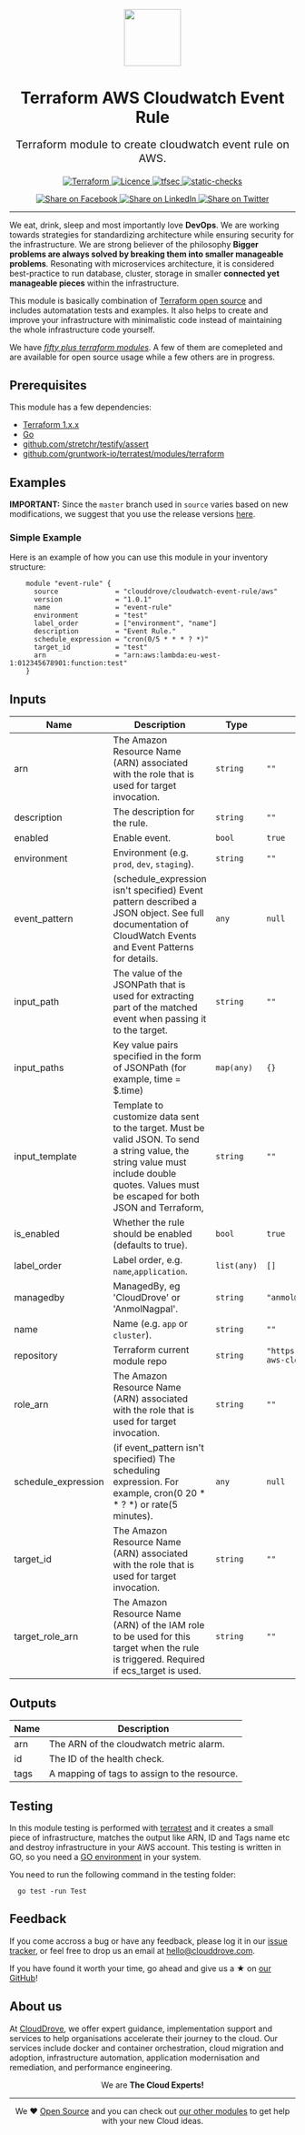 <!-- This file was automatically generated by the `geine`. Make all changes to `README.yaml` and run `make readme` to rebuild this file. -->

<p align="center"> <img src="https://user-images.githubusercontent.com/50652676/62349836-882fef80-b51e-11e9-99e3-7b974309c7e3.png" width="100" height="100"></p>


<h1 align="center">
    Terraform AWS Cloudwatch Event Rule


</h1>

<p align="center" style="font-size: 1.2rem;">
    Terraform module to create cloudwatch event rule on AWS.
     </p>

<p align="center">

<a href="https://www.terraform.io">
  <img src="https://img.shields.io/badge/Terraform-v1.1.7-green" alt="Terraform">
</a>
<a href="LICENSE.md">
  <img src="https://img.shields.io/badge/License-APACHE-blue.svg" alt="Licence">
</a>
<a href="https://github.com/clouddrove/terraform-aws-cloudwatch-event-rule/actions/workflows/tfsec.yml">
  <img src="https://github.com/clouddrove/terraform-aws-cloudwatch-event-rule/actions/workflows/tfsec.yml/badge.svg" alt="tfsec">
</a>
<a href="https://github.com/clouddrove/terraform-aws-cloudwatch-event-rule/actions/workflows/terraform.yml">
  <img src="https://github.com/clouddrove/terraform-aws-cloudwatch-event-rule/actions/workflows/terraform.yml/badge.svg" alt="static-checks">
</a>


</p>
<p align="center">

<a href='https://facebook.com/sharer/sharer.php?u=https://github.com/clouddrove/terraform-aws-cloudwatch-event-rule'>
  <img title="Share on Facebook" src="https://user-images.githubusercontent.com/50652676/62817743-4f64cb80-bb59-11e9-90c7-b057252ded50.png" />
</a>
<a href='https://www.linkedin.com/shareArticle?mini=true&title=Terraform+AWS+Cloudwatch+Event+Rule&url=https://github.com/clouddrove/terraform-aws-cloudwatch-event-rule'>
  <img title="Share on LinkedIn" src="https://user-images.githubusercontent.com/50652676/62817742-4e339e80-bb59-11e9-87b9-a1f68cae1049.png" />
</a>
<a href='https://twitter.com/intent/tweet/?text=Terraform+AWS+Cloudwatch+Event+Rule&url=https://github.com/clouddrove/terraform-aws-cloudwatch-event-rule'>
  <img title="Share on Twitter" src="https://user-images.githubusercontent.com/50652676/62817740-4c69db00-bb59-11e9-8a79-3580fbbf6d5c.png" />
</a>

</p>
<hr>


We eat, drink, sleep and most importantly love **DevOps**. We are working towards strategies for standardizing architecture while ensuring security for the infrastructure. We are strong believer of the philosophy <b>Bigger problems are always solved by breaking them into smaller manageable problems</b>. Resonating with microservices architecture, it is considered best-practice to run database, cluster, storage in smaller <b>connected yet manageable pieces</b> within the infrastructure.

This module is basically combination of [Terraform open source](https://www.terraform.io/) and includes automatation tests and examples. It also helps to create and improve your infrastructure with minimalistic code instead of maintaining the whole infrastructure code yourself.

We have [*fifty plus terraform modules*][terraform_modules]. A few of them are comepleted and are available for open source usage while a few others are in progress.




## Prerequisites

This module has a few dependencies:

- [Terraform 1.x.x](https://learn.hashicorp.com/terraform/getting-started/install.html)
- [Go](https://golang.org/doc/install)
- [github.com/stretchr/testify/assert](https://github.com/stretchr/testify)
- [github.com/gruntwork-io/terratest/modules/terraform](https://github.com/gruntwork-io/terratest)







## Examples


**IMPORTANT:** Since the `master` branch used in `source` varies based on new modifications, we suggest that you use the release versions [here](https://github.com/clouddrove/terraform-aws-cloudwatch-event-rule/releases).


### Simple Example
Here is an example of how you can use this module in your inventory structure:
```hcl
    module "event-rule" {
      source              = "clouddrove/cloudwatch-event-rule/aws"
      version             = "1.0.1"
      name                = "event-rule"
      environment         = "test"
      label_order         = ["environment", "name"]
      description         = "Event Rule."
      schedule_expression = "cron(0/5 * * * ? *)"
      target_id           = "test"
      arn                 = "arn:aws:lambda:eu-west-1:012345678901:function:test"
    }
```






## Inputs

| Name | Description | Type | Default | Required |
|------|-------------|------|---------|:--------:|
| arn | The Amazon Resource Name (ARN) associated with the role that is used for target invocation. | `string` | `""` | no |
| description | The description for the rule. | `string` | `""` | no |
| enabled | Enable event. | `bool` | `true` | no |
| environment | Environment (e.g. `prod`, `dev`, `staging`). | `string` | `""` | no |
| event\_pattern | (schedule\_expression isn't specified) Event pattern described a JSON object. See full documentation of CloudWatch Events and Event Patterns for details. | `any` | `null` | no |
| input\_path | The value of the JSONPath that is used for extracting part of the matched event when passing it to the target. | `string` | `""` | no |
| input\_paths | Key value pairs specified in the form of JSONPath (for example, time = $.time) | `map(any)` | `{}` | no |
| input\_template | Template to customize data sent to the target. Must be valid JSON. To send a string value, the string value must include double quotes. Values must be escaped for both JSON and Terraform, | `string` | `""` | no |
| is\_enabled | Whether the rule should be enabled (defaults to true). | `bool` | `true` | no |
| label\_order | Label order, e.g. `name`,`application`. | `list(any)` | `[]` | no |
| managedby | ManagedBy, eg 'CloudDrove' or 'AnmolNagpal'. | `string` | `"anmol@clouddrove.com"` | no |
| name | Name  (e.g. `app` or `cluster`). | `string` | `""` | no |
| repository | Terraform current module repo | `string` | `"https://github.com/clouddrove/terraform-aws-cloudwatch-event-rule"` | no |
| role\_arn | The Amazon Resource Name (ARN) associated with the role that is used for target invocation. | `string` | `""` | no |
| schedule\_expression | (if event\_pattern isn't specified) The scheduling expression. For example, cron(0 20 \* \* ? \*) or rate(5 minutes). | `any` | `null` | no |
| target\_id | The Amazon Resource Name (ARN) associated with the role that is used for target invocation. | `string` | `""` | no |
| target\_role\_arn | The Amazon Resource Name (ARN) of the IAM role to be used for this target when the rule is triggered. Required if ecs\_target is used. | `string` | `""` | no |

## Outputs

| Name | Description |
|------|-------------|
| arn | The ARN of the cloudwatch metric alarm. |
| id | The ID of the health check. |
| tags | A mapping of tags to assign to the resource. |




## Testing
In this module testing is performed with [terratest](https://github.com/gruntwork-io/terratest) and it creates a small piece of infrastructure, matches the output like ARN, ID and Tags name etc and destroy infrastructure in your AWS account. This testing is written in GO, so you need a [GO environment](https://golang.org/doc/install) in your system.

You need to run the following command in the testing folder:
```hcl
  go test -run Test
```



## Feedback
If you come accross a bug or have any feedback, please log it in our [issue tracker](https://github.com/clouddrove/terraform-aws-cloudwatch-event-rule/issues), or feel free to drop us an email at [hello@clouddrove.com](mailto:hello@clouddrove.com).

If you have found it worth your time, go ahead and give us a ★ on [our GitHub](https://github.com/clouddrove/terraform-aws-cloudwatch-event-rule)!

## About us

At [CloudDrove][website], we offer expert guidance, implementation support and services to help organisations accelerate their journey to the cloud. Our services include docker and container orchestration, cloud migration and adoption, infrastructure automation, application modernisation and remediation, and performance engineering.

<p align="center">We are <b> The Cloud Experts!</b></p>
<hr />
<p align="center">We ❤️  <a href="https://github.com/clouddrove">Open Source</a> and you can check out <a href="https://github.com/clouddrove">our other modules</a> to get help with your new Cloud ideas.</p>

  [website]: https://clouddrove.com
  [github]: https://github.com/clouddrove
  [linkedin]: https://cpco.io/linkedin
  [twitter]: https://twitter.com/clouddrove/
  [email]: https://clouddrove.com/contact-us.html
  [terraform_modules]: https://github.com/clouddrove?utf8=%E2%9C%93&q=terraform-&type=&language=
